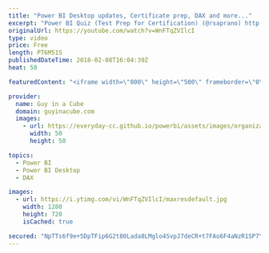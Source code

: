 ```yaml
---
title: "Power BI Desktop updates, Certificate prep, DAX and more..."
excerpt: "Power BI Quiz (Test Prep for Certification) (@rsaprano) http://www.pbiquiz.moonfruit.com/  The definitive guide to ALLSELECTED (@FerrariAlberto) https://www.sqlbi.com/articles/the-definitive-guide-to-allselected/  Share reports with your teams and partners https://powerbi.microsoft.com/en-us/blog/share-reports-with-your-teams-and-partners/"
originalUrl: https://youtube.com/watch?v=WnFTqZVIlcI
type: video
price: Free
length: PT6M51S
publishedDateTime: 2018-02-08T16:04:39Z
heat: 50

featuredContent: "<iframe width=\"800\" height=\"500\" frameborder=\"0\" src=\"https://www.youtube.com/embed/WnFTqZVIlcI\" allow=\"accelerometer; autoplay; encrypted-media; gyroscope; picture-in-picture\" allowfullscreen></iframe>"

provider:
  name: Guy in a Cube
  domain: guyinacube.com
  images:
    - url: https://everyday-cc.github.io/powerbi/assets/images/organizations/guyinacube.com-50x50.jpg
      width: 50
      height: 50

topics:
  - Power BI
  - Power BI Desktop
  - DAX

images:
  - url: https://i.ytimg.com/vi/WnFTqZVIlcI/maxresdefault.jpg
    width: 1280
    height: 720
    isCached: true

secured: "NpTTs6f9e+5DpTFip6G2t80Lada8LMglo4SvpJ7deCR+t7FAo6F4aNzR1SP7Y84S3eQCJ/zOCWHPkxN+5GCXqL0VmTdFN4nUco5ZJpEIf5gYXnWb/91BB2VQcuSS7zP1TXmzDtm3HHmkyVUsLanr9AZMaEtssJ6h8Zl0IIt7UGSNBoQrln9lvbYn8v7ty5R8Eejblw0rKThgrLV5Gh4/Cb16yVRJRWWPlkVFD507/G+H5MoBfaBycEUyw56F08B9fGzm9IrDYIeTDQ210oRsWBK2YoBzDv4MXyg8e1/0V/ddvXzGMcKvJ8oEzj6zg0+Nbhi2MfV2E2ta7Xc1cgOg1Z2P9NiHBgA3Pe/aYbHTTKrIPRJg+UmoXws5EtWCgjXwP0btlTsKcwFKMoXSM6EYsmsyGjjPtLg2dePRnjhjHrE=;M3EcAzQqCC4CpBpl+h6dLw=="
---
```


